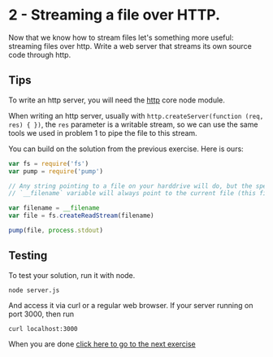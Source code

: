 # 2 - Streaming a file over HTTP.

Now that we know how to stream files let's something more useful: streaming files over http.
Write a web server that streams its own source code through http.

## Tips

To write an http server, you will need the [http](https://nodejs.org/api/http.html) core node
module.

When writing an http server, usually with `http.createServer(function (req, res) { })`, the `res` parameter
is a writable stream, so we can use the same tools we used in problem 1 to pipe the file to this stream.

You can build on the solution from the previous exercise. Here is ours:

``` js
var fs = require('fs')
var pump = require('pump')

// Any string pointing to a file on your harddrive will do, but the special
// `__filename` variable will always point to the current file (this file)

var filename = __filename
var file = fs.createReadStream(filename)

pump(file, process.stdout)
```

## Testing

To test your solution, run it with node.

```
node server.js
```

And access it via curl or a regular web browser. If your server running on port 3000, then run

```
curl localhost:3000
```

When you are done [click here to go to the next exercise](03.html)
